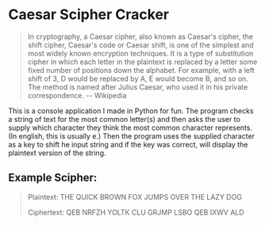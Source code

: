 # Caesar Scipher Cracker
>In cryptography, a Caesar cipher, also known as Caesar's cipher, the shift cipher, Caesar's code or Caesar shift, is one of the simplest and most widely known encryption techniques. It is a type of substitution cipher in which each letter in the plaintext is replaced by a letter some fixed number of positions down the alphabet. For example, with a left shift of 3, D would be replaced by A, E would become B, and so on. The method is named after Julius Caesar, who used it in his private correspondence.
> -- Wikipedia

This is a console application I made in Python for fun.  The program checks a string of text for the most common letter(s) and then asks the user to supply which character they think the most common character represents.  (In english, this is usually e.)  Then the program uses the supplied character as a key to shift he input string and if the key was correct, will display the plaintext version of the string.

## Example Scipher:
> Plaintext:  THE QUICK BROWN FOX JUMPS OVER THE LAZY DOG
> 
> Ciphertext: QEB NRFZH YOLTK CLU GRJMP LSBO QEB IXWV ALD
